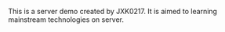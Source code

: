 This is a server demo created by JXK0217.
It is aimed to learning mainstream technologies on server.

